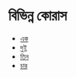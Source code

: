 # বিভিন্ন কোরাস

* [এক](4.21.1.ek.md)
* [দুই](4.21.2.dui.md)
* [তিন](4.21.3.tin.md)
* [চার](4.21.4.chaar.md)